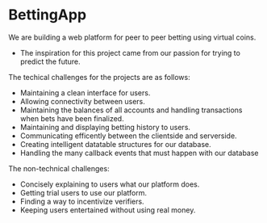 # BettingApp

We are building a web platform for peer to peer betting using virtual coins. 
- The inspiration for this project came from our passion for trying to predict the future. 

The techical challenges for the projects are as follows: 

- Maintaining a clean interface for users.
- Allowing connectivity between users. 
- Maintaining the balances of all accounts and handling transactions when bets have been finalized.
- Maintaining and displaying betting history to users.
- Communicating efficently between the clientside and serverside.
- Creating intelligent datatable structures for our database.
- Handling the many callback events that must happen with our database

The non-technical challenges:

- Concisely explaining to users what our platform does.
- Getting trial users to use our platform.
- Finding a way to incentivize verifiers.
- Keeping users entertained without using real money.